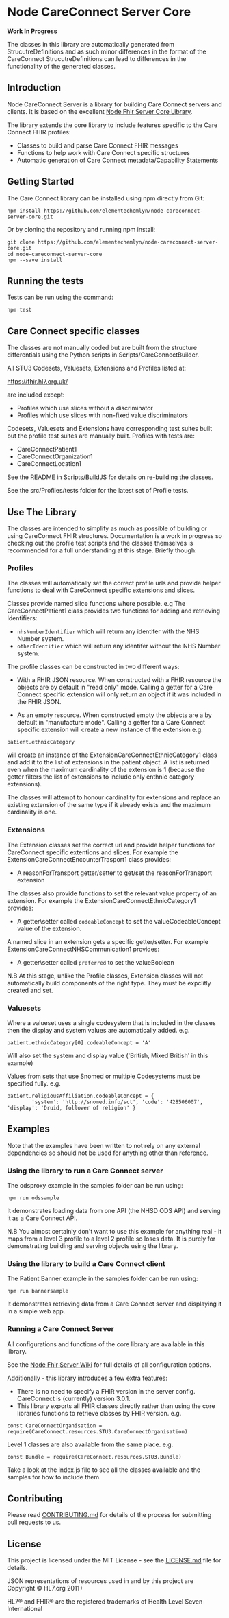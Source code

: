 # Node CareConnect Server Core

__**Work In Progress**__

The classes in this library are automatically generated from StrucutreDefinitions and as such
minor differences in the format of the CareConnect StrucutreDefinitions can lead to differences
in the functionality of the generated classes.

## Introduction 
Node CareConnect Server is a library for building Care Connect servers and clients. It is based on the excellent [Node Fhir Server Core Library](https://github.com/Asymmetrik/node-fhir-server-core).  

The library extends the core library to include features specific to the Care Connect FHIR profiles:  

  * Classes to build and parse Care Connect FHIR messages
  * Functions to help work with Care Connect specific structures
  * Automatic generation of Care Connect metadata/Capability Statements
  
## Getting Started

The Care Connect library can be installed using npm directly from Git:  

`npm install https://github.com/elementechemlyn/node-careconnect-server-core.git`  

Or by cloning the repository and running npm install:  

```
git clone https://github.com/elementechemlyn/node-careconnect-server-core.git  
cd node-careconnect-server-core  
npm --save install
```

## Running the tests

Tests can be run using the command:  

`npm test`

## Care Connect specific classes
The classes are not manually coded but are built from the structure differentials using the Python scripts in Scripts/CareConnectBuilder.

All STU3 Codesets, Valuesets, Extensions and Profiles listed at:

https://fhir.hl7.org.uk/

are included except:
* Profiles which use slices without a discriminator
* Profiles which use slices with non-fixed value discriminators

Codesets, Valuesets and Extensions have corresponding test suites built but the profile test
suites are manually built. Profiles with tests are:

* CareConnectPatient1
* CareConnectOrganization1
* CareConnectLocation1


See the README in Scripts/BuildJS for details on re-building the classes.

See the src/Profiles/tests folder for the latest set of Profile tests.

## Use The Library
The classes are intended to simplify as much as possible of building or using CareConnect FHIR structures.
Documentation is a work in progress so checking out the profile test scripts and the classes themselves
is recommended for a full understanding at this stage. Briefly though:

### Profiles
The classes will automatically set the correct profile urls and provide helper functions to deal with CareConnect specific extensions and slices.

Classes provide named slice functions where possible. e.g The CareConnectPatient1 class provides two
functions for adding and retrieving  Identifiers:

  * `nhsNumberIdentifier` which will return any identifer with the NHS Number system.
  * `otherIdentifier` which will return any identifer without the NHS Number system.

The profile classes can be constructed in two different ways:

  * With a FHIR JSON resource.
  When constructed with a FHIR resource the objects are by default in "read only" mode. Calling a
  getter for a Care Connect specific extension will only return an object if it was included in
  the FHIR JSON.

  * As an empty resource. 
  When constructed empty the objects are a by default in "manufacture mode". Calling a getter for a 
  Care Connect specific extension will create a new instance of the extension e.g.

  `patient.ethnicCategory`

  will create an instance of the ExtensionCareConnectEthnicCategory1 class and add it to the 
  list of extensions in the patient object. A list is returned even when the maximum cardinality of 
  the extension is 1 (because the getter filters the list of extensions to include only enthnic category extensions).
  
  The classes will attempt to honour cardinality for extensions and replace an existing 
  extension of the same type if it already exists and the maximum cardinality is one.

### Extensions
The Extension classes set the correct url and provide helper functions for CareConnect specific extentions and slices. For example the ExtensionCareConnectEncounterTrasport1 class provides:

  * A reasonForTransport getter/setter to get/set the reasonForTransport extension

The classes also provide functions to set the relevant value property of an extension. For example
the ExtensionCareConnectEthnicCategory1 provides:

  * A getter\setter called `codeableConcept` to set the valueCodeableConcept value of the extension.

A named slice in an extension gets a specific getter/setter. For example ExtensionCareConnectNHSCommunication1
provides:

  * A getter\setter called `preferred` to set the valueBoolean

N.B At this stage, unlike the Profile classes, Extension classes will not automatically build components of 
the right type. They must be expclitly created and set.

### Valuesets
Where a valueset uses a single codesystem that is included in the classes then the display and system 
values are automatically added. e.g.

`patient.ethnicCategory[0].codeableConcept = 'A'`

Will also set the system and display value ('British, Mixed British' in this example)


Values from sets that use Snomed or multiple Codesystems must be specified fully. e.g.

```
patient.religiousAffiliation.codeableConcept = {
        'system': 'http://snomed.info/sct', 'code': '428506007', 'display': 'Druid, follower of religion' }
```

## Examples

Note that the examples have been written to not rely on any external dependencies so should not be 
used for anything other than reference.

### Using the library to run a Care Connect server
The odsproxy example in the samples folder can be run using:

`npm run odssample`

It demonstrates loading data from one API (the NHSD ODS API) and serving it as a Care Connect API. 

N.B You almost certainly don't want to use this example for anything real - it maps from a level 3 profile to a level 2 profile so loses data. It is purely for demonstrating building and serving objects using the library.

### Using the library to build a Care Connect client
The Patient Banner example in the samples folder can be run using:

`npm run bannersample`

It demonstrates retrieving data from a Care Connect server and displaying it in a simple web app.

### Running a Care Connect Server

All configurations and functions of the core library are available in this library.

See the [Node Fhir Server Wiki](https://github.com/Asymmetrik/node-fhir-server-core/wiki) for full details of all configuration options.  

Additionally - this library introduces a few extra features:

  * There is no need to specify a FHIR version in the server config. CareConnect is (currently) version 3.0.1.
  * This library exports all FHIR classes directly rather than using the core libraries functions to retrieve classes by FHIR version. e.g.  

`const CareConnectOrganisation = require(CareConnect.resources.STU3.CareConnectOrganisation)` 

Level 1 classes are also available from the same place. e.g.  

`const Bundle = require(CareConnect.resources.STU3.Bundle)`  

Take a look at the index.js file to see all the classes available and the samples for how to include them.  

## Contributing

Please read [CONTRIBUTING.md](CONTRIBUTING.md) for details of the process for submitting pull requests to us.

## License

This project is licensed under the MIT License - see the [LICENSE.md](LICENSE.md) file for details.

JSON representations of resources used in and by this project are Copyright © HL7.org 2011+

HL7® and FHIR® are the registered trademarks of Health Level Seven International

